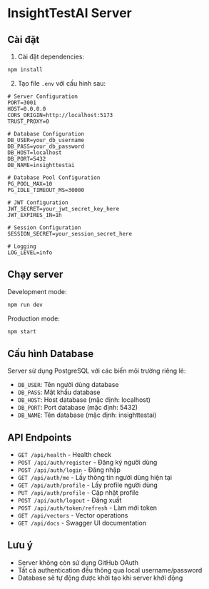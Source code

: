 # InsightTestAI Server

## Cài đặt

1. Cài đặt dependencies:
```bash
npm install
```

2. Tạo file `.env` với cấu hình sau:

```env
# Server Configuration
PORT=3001
HOST=0.0.0.0
CORS_ORIGIN=http://localhost:5173
TRUST_PROXY=0

# Database Configuration
DB_USER=your_db_username
DB_PASS=your_db_password
DB_HOST=localhost
DB_PORT=5432
DB_NAME=insighttestai

# Database Pool Configuration
PG_POOL_MAX=10
PG_IDLE_TIMEOUT_MS=30000

# JWT Configuration
JWT_SECRET=your_jwt_secret_key_here
JWT_EXPIRES_IN=1h

# Session Configuration
SESSION_SECRET=your_session_secret_here

# Logging
LOG_LEVEL=info
```

## Chạy server

Development mode:
```bash
npm run dev
```

Production mode:
```bash
npm start
```

## Cấu hình Database

Server sử dụng PostgreSQL với các biến môi trường riêng lẻ:

- `DB_USER`: Tên người dùng database
- `DB_PASS`: Mật khẩu database  
- `DB_HOST`: Host database (mặc định: localhost)
- `DB_PORT`: Port database (mặc định: 5432)
- `DB_NAME`: Tên database (mặc định: insighttestai)

## API Endpoints

- `GET /api/health` - Health check
- `POST /api/auth/register` - Đăng ký người dùng
- `POST /api/auth/login` - Đăng nhập
- `GET /api/auth/me` - Lấy thông tin người dùng hiện tại
- `GET /api/auth/profile` - Lấy profile người dùng
- `PUT /api/auth/profile` - Cập nhật profile
- `POST /api/auth/logout` - Đăng xuất
- `POST /api/auth/token/refresh` - Làm mới token
- `GET /api/vectors` - Vector operations
- `GET /api/docs` - Swagger UI documentation

## Lưu ý

- Server không còn sử dụng GitHub OAuth
- Tất cả authentication đều thông qua local username/password
- Database sẽ tự động được khởi tạo khi server khởi động


